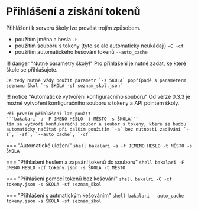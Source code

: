 # Přihlášení a získání tokenů

Přihlášení k serveru školy lze provést trojím způsobem.

* použitím jména a hesla `-F`
* použitím souboru s tokeny (tyto se ale automaticky neukádají) `-C -cf`
* použitím automatického kešování tokenů `--auto_cache`

!!! danger "Nutné parametry školy!"
    Pro přihlášení je nutné zadat, ke které škole se přihlašujete.

    Je tedy nutné vždy použít parametr `-s ŠKOLA` popřípadě s parameterm seznamu škol `-s ŠKOLA -sf seznam_skol.json`

!!! notice "Automatické vytvoření konfiguračního souboru"
    Od verze 0.3.3 je možné vytvoření konfiguračního souboru s tokeny a API pointem školy.

    Při prvním přihlášení lze použít 
    ```bakalari -a -F JMENO HESLO -t MĚSTO -s ŠKOLA``` 
    tím se vytvoří konfukurační soubor a soubor s tokeny, které se budou automaticky načítat při dalším použitím `-a` bez nutnosti zadávání `-s`, `-sf`, `--auto_cache`, `-cf`

=== "Automatické uložení"
    ```shell
    bakalari -a -f JEMENO HESLO -t MĚSTO -s ŠKOLA
    ```

=== "Přihlášení heslem a zapsání tokenů do souboru"
    ```shell
    bakalari -F JMENO HESLO -cf tokeny.json -s ŠKOLA -t MĚSTO
    ```

=== "Přihlášení pomocí tokenů bez kešování"
    ```shell
    bakalri -C -cf tokeny.json -s ŠKOLA -sf seznam_škol
    ```

=== "Přihlášení s autmatickým kešováním"
    ```shell
    bakalari --auto_cache tokeny.json -s ŠKOLA -sf seznam_škol
    ```
